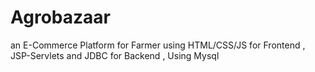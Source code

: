 # Agrobazaar
an E-Commerce Platform for Farmer using HTML/CSS/JS for Frontend , JSP-Servlets and JDBC for Backend , Using Mysql
